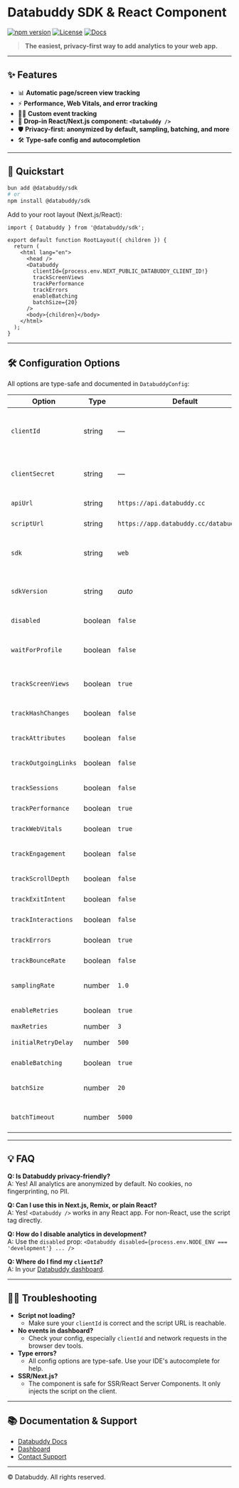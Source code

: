 # Databuddy SDK & React Component

[![npm version](https://img.shields.io/npm/v/@databuddy/sdk?style=flat-square)](https://www.npmjs.com/package/@databuddy/sdk)
[![License](https://img.shields.io/npm/l/@databuddy/sdk?style=flat-square)](./LICENSE)
[![Docs](https://img.shields.io/badge/docs-databuddy.cc-blue?style=flat-square)](https://docs.databuddy.cc)

> **The easiest, privacy-first way to add analytics to your web app.**

---

## ✨ Features

- 📊 **Automatic page/screen view tracking**
- ⚡ **Performance, Web Vitals, and error tracking**
- 🧑‍💻 **Custom event tracking**
- 🧩 **Drop-in React/Next.js component: `<Databuddy />`**
- 🛡️ **Privacy-first: anonymized by default, sampling, batching, and more**
- 🛠️ **Type-safe config and autocompletion**

---

## 🚀 Quickstart

```sh
bun add @databuddy/sdk
# or
npm install @databuddy/sdk
```

Add to your root layout (Next.js/React):

```tsx
import { Databuddy } from '@databuddy/sdk';

export default function RootLayout({ children }) {
  return (
    <html lang="en">
      <head />
      <Databuddy
        clientId={process.env.NEXT_PUBLIC_DATABUDDY_CLIENT_ID!}
        trackScreenViews
        trackPerformance
        trackErrors
        enableBatching
        batchSize={20}
      />
      <body>{children}</body>
    </html>
  );
}
```

---

## 🛠️ Configuration Options

All options are type-safe and documented in `DatabuddyConfig`:

| Option                | Type      | Default      | Description |
|-----------------------|-----------|--------------|-------------|
| `clientId`            | string    | —            | **Required.** Your Databuddy project client ID. |
| `clientSecret`        | string    | —            | (Advanced) For server-side use only. |
| `apiUrl`              | string    | `https://api.databuddy.cc` | Custom API endpoint. |
| `scriptUrl`           | string    | `https://app.databuddy.cc/databuddy.js` | Custom script URL. |
| `sdk`                 | string    | `web`        | SDK name. Only override for custom builds. |
| `sdkVersion`          | string    | *auto*       | SDK version. Defaults to package version. |
| `disabled`            | boolean   | `false`      | Disable all tracking. |
| `waitForProfile`      | boolean   | `false`      | Wait for user profile before sending events. |
| `trackScreenViews`    | boolean   | `true`       | Auto-track page/screen views. |
| `trackHashChanges`    | boolean   | `false`      | Track hash changes in URL. |
| `trackAttributes`     | boolean   | `false`      | Track data-* attributes. |
| `trackOutgoingLinks`  | boolean   | `false`      | Track outgoing link clicks. |
| `trackSessions`       | boolean   | `false`      | Track user sessions. |
| `trackPerformance`    | boolean   | `true`       | Track page performance. |
| `trackWebVitals`      | boolean   | `true`       | Track Web Vitals. |
| `trackEngagement`     | boolean   | `false`      | Track engagement metrics. |
| `trackScrollDepth`    | boolean   | `false`      | Track scroll depth. |
| `trackExitIntent`     | boolean   | `false`      | Track exit intent. |
| `trackInteractions`   | boolean   | `false`      | Track user interactions. |
| `trackErrors`         | boolean   | `true`       | Track JS errors. |
| `trackBounceRate`     | boolean   | `false`      | Track bounce rate. |
| `samplingRate`        | number    | `1.0`        | Sampling rate (0.0–1.0). |
| `enableRetries`       | boolean   | `true`       | Retry failed requests. |
| `maxRetries`          | number    | `3`          | Max retries. |
| `initialRetryDelay`   | number    | `500`        | Initial retry delay (ms). |
| `enableBatching`      | boolean   | `true`       | Enable event batching. |
| `batchSize`           | number    | `20`         | Events per batch (1–50). |
| `batchTimeout`        | number    | `5000`       | Batch timeout (ms, 100–30000). |

---

## 💡 FAQ

**Q: Is Databuddy privacy-friendly?**  
A: Yes! All analytics are anonymized by default. No cookies, no fingerprinting, no PII.

**Q: Can I use this in Next.js, Remix, or plain React?**  
A: Yes! `<Databuddy />` works in any React app. For non-React, use the script tag directly.

**Q: How do I disable analytics in development?**  
A: Use the `disabled` prop: `<Databuddy disabled={process.env.NODE_ENV === 'development'} ... />`

**Q: Where do I find my `clientId`?**  
A: In your [Databuddy dashboard](https://app.databuddy.cc).

---

## 🧑‍💻 Troubleshooting

- **Script not loading?**
  - Make sure your `clientId` is correct and the script URL is reachable.
- **No events in dashboard?**
  - Check your config, especially `clientId` and network requests in the browser dev tools.
- **Type errors?**
  - All config options are type-safe. Use your IDE's autocomplete for help.
- **SSR/Next.js?**
  - The component is safe for SSR/React Server Components. It only injects the script on the client.

---

## 📚 Documentation & Support

- [Databuddy Docs](https://docs.databuddy.cc)
- [Dashboard](https://app.databuddy.cc)
- [Contact Support](https://www.databuddy.cc/contact)

---

© Databuddy. All rights reserved. 